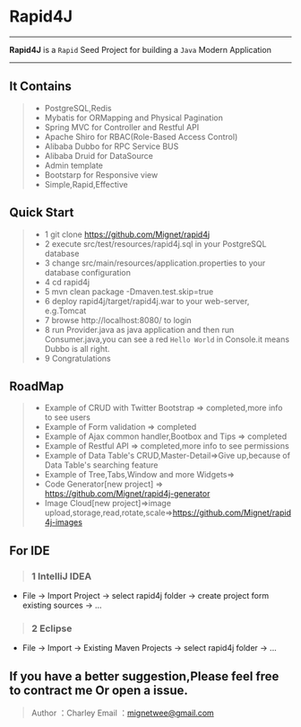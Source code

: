 # Rapid4J

------

**Rapid4J** is a `Rapid` Seed Project for building a `Java` Modern Application

------

## It Contains
>* PostgreSQL,Redis
>* Mybatis for ORMapping and Physical Pagination
>* Spring MVC for Controller and Restful API
>* Apache Shiro for RBAC(Role-Based Access Control)
>* Alibaba Dubbo for RPC Service BUS
>* Alibaba Druid for DataSource
>* Admin template
>* Bootstarp for Responsive view
>* Simple,Rapid,Effective

## Quick Start
> * 1 git clone https://github.com/Mignet/rapid4j
> * 2 execute src/test/resources/rapid4j.sql in your PostgreSQL database
> * 3 change src/main/resources/application.properties to your database configuration
> * 4 cd rapid4j
> * 5 mvn clean package -Dmaven.test.skip=true
> * 6 deploy rapid4j/target/rapid4j.war to your web-server, e.g.Tomcat
> * 7 browse http://localhost:8080/ to login
> * 8 run Provider.java as java application and then run Consumer.java,you can see a red `Hello World` in Console.it means Dubbo is all right.
> * 9 Congratulations

## RoadMap
>* Example of CRUD with Twitter Bootstrap => completed,more info to see users
>* Example of Form validation => completed
>* Example of Ajax common handler,Bootbox and Tips => completed
>* Example of Restful API => completed,more info to see permissions
>* Example of Data Table's CRUD,Master-Detail=>Give up,because of Data Table's searching feature
>* Example of Tree,Tabs,Window and more Widgets=>
>* Code Generator[new project] => https://github.com/Mignet/rapid4j-generator
>* Image Cloud[new project]=>image upload,storage,read,rotate,scale=>https://github.com/Mignet/rapid4j-images

## For IDE
> ### 1 IntelliJ IDEA
* File -> Import Project -> select rapid4j folder -> create project form existing sources -> ...

> ### 2 Eclipse
* File -> Import -> Existing Maven Projects  -> select rapid4j folder -> ...

## If you have a better suggestion,Please feel free to contract me Or open a issue.
> Author ：Charley
> Email  ：mignetwee@gmail.com
